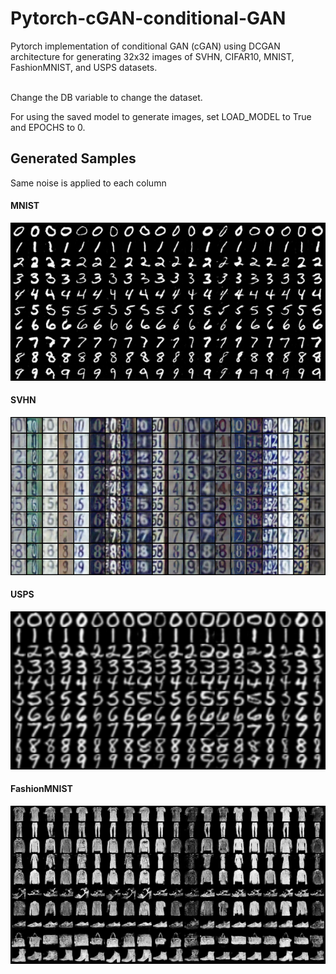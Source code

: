 # Pytorch-cGAN-conditional-GAN
Pytorch implementation of conditional GAN (cGAN) using DCGAN architecture for generating 32x32 images of SVHN, CIFAR10, MNIST, FashionMNIST, and USPS datasets.

<br>
Change the DB variable to change the dataset.

For using the saved model to generate images, set LOAD_MODEL to True and EPOCHS to 0.


## Generated Samples<br>
Same noise is applied to each column<br>
#### MNIST
<img src="/Results/MNIST.png" width="700" ></img>
#### SVHN
<img src="/Results/SVHN.png" width="700"></img>
#### USPS
<img src="/Results/USPS.png" width="700"></img>
#### FashionMNIST
<img src="/Results/FashionMNIST.png" width="700"></img>
